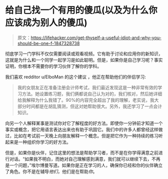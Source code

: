 # 给自己找一个有用的傻瓜(以及为什么你应该成为别人的傻瓜)

> 原文：<https://lifehacker.com/get-thyself-a-useful-idiot-and-why-you-should-be-one-f-1847328738>

彻底学习一门学科不仅仅需要阅读或观看视频。它有助于讨论和应用你的新知识，这就是为什么和一个同学一起学习是如此聪明。但是，如果你是自己学习呢？事实证明，你根本不需要你的学习伙伴了解你的学科。



我们喜欢 redditor u/ElboMan 的这个建议 ，他正在帮助他们的伴侣学习:

> 我的女朋友正在准备注册会计师考试，我们最近发现这是一种非常有效的学习方法。她设置练习题，我们俩都说自己认为对的，我们核对，然后她详细给我解释为什么我错了。90%的内容完全超出了我的理解，老实说，我大部分时间都是在胡乱猜测，但这对她帮助很大。另外，我还学习了一点会计知识。

向另一个人解释某事是测试你对它了解程度的好方法。即使你一分钟前才知道一个事实或概念，把它用语言表达出来也有助于巩固它。我们中的许多人都曾经这样做过，比如在考试前一天晚上向朋友解释一个概念。但是把它作为一种持续的练习听起来是一种组织你学习的好方法。

但是，如果你是伙伴，记住这里的想法是帮助学习者，而不是在你学得满意之前进行对话。“如果我不明白，而她对自己理解感到满意，我们就可以继续下去，不再是一个问题，”埃尔博曼写道。如果你是正在学习的人，确保你已经和你的伙伴确立了角色。你不是在辅导*他们*，他们是在帮助*你*。